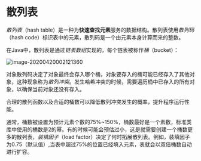 # 散列表

*散列表*（hash table）是一种为**快速查找元素**服务的数据结构。散列表使用*散列码*（hash code）标识表中的元素，散列码是一个由元素本身计算而来的整数。

在Java中，散列表是通过*链表数组*实现的，每个链表被称作*桶*（bucket）：

![image-20200420002121360](E:\学习笔记\StudyNotes\Java\基础知识\集合\具体集合类&基础接口\3.散列集\markdown图片\image-20200420002121360.png)

对象散列码决定了对象最终会存入哪个桶，对象要存入的桶可能已经存入了其他对象，这种现象称为*散列冲突*。发生哈希冲突的时候，需要遍历桶中已存入的所有对象，以确保当前对象还没有存入。

合理的散列函数以及合适的桶数可以降低散列冲突发生的概率，提升程序运行性能。

通常，桶数被设置为预计元素个数的75%~150%，桶数最好是一个素数，标准类库中使用的桶数是2的幂。有的时候可能会预估过小，这是就需要创建一个桶数更多的散列表，*装填因子*（load factor）决定了何时拓展散列表。例如，装填因子为0.75（默认值）,当表中超过75%的位置已经填入元素，表就会以双倍桶数自动进行扩容。